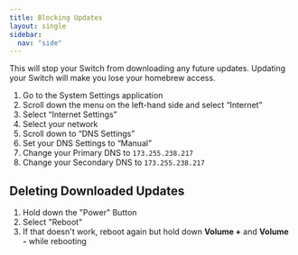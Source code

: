 ```yaml
---
title: Blocking Updates
layout: single
sidebar:
  nav: "side"
---
```


This will stop your Switch from downloading any future updates. Updating your Switch will make you lose your homebrew access.

1. Go to the System Settings application
2. Scroll down the menu on the left-hand side and select “Internet”
3. Select “Internet Settings”
4. Select your network
5. Scroll down to “DNS Settings”
6. Set your DNS Settings to “Manual”
7. Change your Primary DNS to `173.255.238.217`
8. Change your Secondary DNS to `173.255.238.217`

## Deleting Downloaded Updates

1. Hold down the "Power" Button
2. Select "Reboot"
3. If that doesn't work, reboot again but hold down **Volume +** and **Volume -** while rebooting
